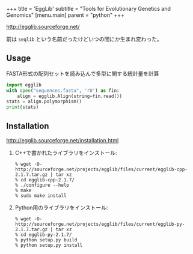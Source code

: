 +++
title = 'EggLib'
subtitle = "Tools for Evolutionary Genetics and Genomics"
[menu.main]
  parent = "python"
+++

<http://egglib.sourceforge.net/>

前は `seqlib` という名前だったけどいつの間にか生まれ変わった。

## Usage

FASTA形式の配列セットを読み込んで多型に関する統計量を計算

```python
import egglib
with open("sequences.fasta", 'rU') as fin:
    align = egglib.Align(string=fin.read())
stats = align.polymorphism()
print(stats)
```

## Installation

<http://egglib.sourceforge.net/installation.html>

1.  C++で書かれたライブラリをインストール:

        % wget -O- http://sourceforge.net/projects/egglib/files/current/egglib-cpp-2.1.7.tar.gz | tar xz
        % cd egglib-cpp-2.1.7/
        % ./configure --help
        % make
        % sudo make install

2.  Python用のライブラリをインストール:

        % wget -O- http://sourceforge.net/projects/egglib/files/current/egglib-py-2.1.7.tar.gz | tar xz
        % cd egglib-py-2.1.7/
        % python setup.py build
        % python setup.py install

